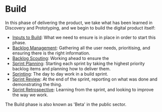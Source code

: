 # Build

In this phase of delivering the product, we take what has been learned in Discovery and Prototyping, and we begin to build the digital product itself:

* [Inputs to Build](//delivery_recipe/inputs_to_delivery.md): What we need to ensure is in place in order to start this phase.
* [Backlog Management](//delivery_recipe/backlogs_priorities.md): Gathering all the user needs, prioritising, and ensuring there is the right information.
* [Backlog Scouting](//delivery_recipe/backlog_scouting.md): Working ahead to ensure the 
* [Sprint Planning](//delivery_recipe/sprint_planning.md): Starting each sprint by taking the highest priority backlog items and planning how to deliver them.
* [Sprinting](//delivery_recipe/sprint-cycle/README.md): The day to day work in a build sprint.
* [Sprint Review](//delivery_recipe/sprint_review.md): At the end of the sprint, reporting on what was done and demonstrating the thing.
* [Sprint Retrospective](//delivery_recipe/sprint_retrospective.md): Learning from the sprint, and looking to improve the way we work.



The Build phase is also known as 'Beta' in the public sector.

